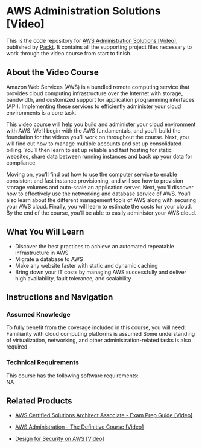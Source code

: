 # AWS Administration Solutions [Video]
This is the code repository for [AWS Administration Solutions [Video]](https://www.packtpub.com/virtualization-and-cloud/aws-administration-solutions-video?utm_source=github&utm_medium=repository&utm_campaign=9781788624848), published by [Packt](https://www.packtpub.com/?utm_source=github). It contains all the supporting project files necessary to work through the video course from start to finish.
## About the Video Course
Amazon Web Services (AWS) is a bundled remote computing service that provides cloud computing infrastructure over the Internet with storage, bandwidth, and customized support for application programming interfaces (API). Implementing these services to efficiently administer your cloud environments is a core task.

This video course will help you build and administer your cloud environment with AWS. We’ll begin with the AWS fundamentals, and you’ll build the foundation for the videos you’ll work on throughout the course. Next, you will find out how to manage multiple accounts and set up consolidated billing. You’ll then learn to set up reliable and fast hosting for static websites, share data between running instances and back up your data for compliance. 

Moving on, you’ll find out how to use the computer service to enable consistent and fast instance provisioning, and will see how to provision storage volumes and auto-scale an application server. Next, you’ll discover how to effectively use the networking and database service of AWS. You’ll also learn about the different management tools of AWS along with securing your AWS cloud. Finally, you will learn to estimate the costs for your cloud. By the end of the course, you’ll be able to easily administer your AWS cloud.

<H2>What You Will Learn</H2>
<DIV class=book-info-will-learn-text>
<UL>
<LI>Discover the best practices to achieve an automated repeatable infrastructure in AWS 
<LI>Migrate a database to AWS 
<LI>Make any website faster with static and dynamic caching 
<LI>Bring down your IT costs by managing AWS successfully and deliver high availability, fault tolerance, and scalability </LI></UL></DIV>

## Instructions and Navigation
### Assumed Knowledge
To fully benefit from the coverage included in this course, you will need:<br/>
Familiarity with cloud computing platforms is assumed
Some understanding of virtualization, networking, and other administration-related tasks is also required
### Technical Requirements
This course has the following software requirements:<br/>
NA

## Related Products
* [AWS Certified Solutions Architect Associate - Exam Prep Guide [Video]](https://www.packtpub.com/virtualization-and-cloud/aws-certified-solutions-architect-associate-exam-prep-guide-video?utm_source=github&utm_medium=repository&utm_campaign=9781789535433)

* [AWS Administration - The Definitive Course [Video]](https://www.packtpub.com/virtualization-and-cloud/aws-administration-definitive-course-video?utm_source=github&utm_medium=repository&utm_campaign=9781788472555)

* [Design for Security on AWS [Video]](https://www.packtpub.com/virtualization-and-cloud/design-security-aws-video?utm_source=github&utm_medium=repository&utm_campaign=9781838556440)

